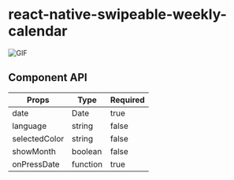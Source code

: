 # react-native-swipeable-weekly-calendar

![GIF](https://user-images.githubusercontent.com/59927325/150681203-3543a806-2b7d-47b7-b1bc-6f21063d0c43.gif)

## Component API

| Props         | Type     | Required |
| ------------- | -------- | -------- |
| date          | Date     | true     |
| language      | string   | false    |
| selectedColor | string   | false    |
| showMonth     | boolean  | false    |
| onPressDate   | function | true     |
